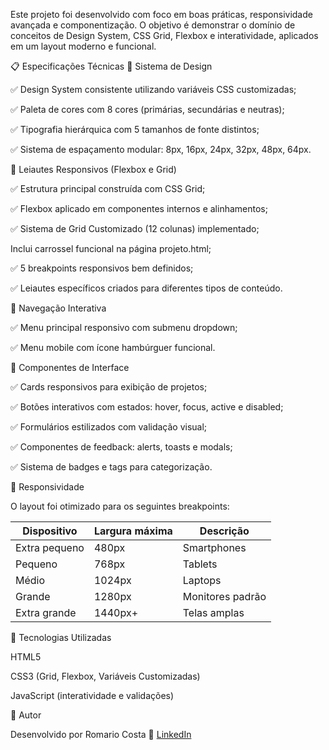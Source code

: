 Este projeto foi desenvolvido com foco em boas práticas, responsividade avançada e componentização.
O objetivo é demonstrar o domínio de conceitos de Design System, CSS Grid, Flexbox e interatividade, aplicados em um layout moderno e funcional.

📋 Especificações Técnicas
🎨 Sistema de Design

✅ Design System consistente utilizando variáveis CSS customizadas;

✅ Paleta de cores com 8 cores (primárias, secundárias e neutras);

✅ Tipografia hierárquica com 5 tamanhos de fonte distintos;

✅ Sistema de espaçamento modular: 8px, 16px, 24px, 32px, 48px, 64px.

🧱 Leiautes Responsivos (Flexbox e Grid)

✅ Estrutura principal construída com CSS Grid;

✅ Flexbox aplicado em componentes internos e alinhamentos;

✅ Sistema de Grid Customizado (12 colunas) implementado;

Inclui carrossel funcional na página projeto.html;

✅ 5 breakpoints responsivos bem definidos;

✅ Leiautes específicos criados para diferentes tipos de conteúdo.

🧭 Navegação Interativa

✅ Menu principal responsivo com submenu dropdown;

✅ Menu mobile com ícone hambúrguer funcional.

🧩 Componentes de Interface

✅ Cards responsivos para exibição de projetos;

✅ Botões interativos com estados: hover, focus, active e disabled;

✅ Formulários estilizados com validação visual;

✅ Componentes de feedback: alerts, toasts e modals;

✅ Sistema de badges e tags para categorização.

📱 Responsividade

O layout foi otimizado para os seguintes breakpoints:

| Dispositivo   | Largura máxima | Descrição        |
| ------------- | -------------- | ---------------- |
| Extra pequeno | 480px          | Smartphones      |
| Pequeno       | 768px          | Tablets          |
| Médio         | 1024px         | Laptops          |
| Grande        | 1280px         | Monitores padrão |
| Extra grande  | 1440px+        | Telas amplas     |


🧠 Tecnologias Utilizadas

HTML5

CSS3 (Grid, Flexbox, Variáveis Customizadas)

JavaScript (interatividade e validações)

🧾 Autor

Desenvolvido por Romario Costa
💼 [LinkedIn](https://www.linkedin.com/in/romario-costa-345664207/)

